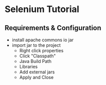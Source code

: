# Selenium Tutorial

## Requirements & Configuration
- install apache commons io jar
- import jar to the project
	- Right click properties
	- Click "Classpath"
	- Java Build Path
	- Libraries
	- Add external jars
	- Apply and Close

